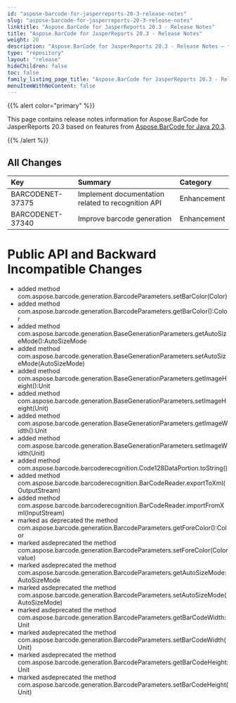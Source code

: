 ```yaml
---
id: "aspose-barcode-for-jasperreports-20-3-release-notes"
slug: "aspose-barcode-for-jasperreports-20-3-release-notes"
linktitle: "Aspose.BarCode for JasperReports 20.3 - Release Notes"
title: "Aspose.BarCode for JasperReports 20.3 - Release Notes"
weight: 20
description: "Aspose.BarCode for JasperReports 20.3 - Release Notes – the latest updates and fixes."
type: "repository"
layout: "release"
hideChildren: false
toc: false
family_listing_page_title: "Aspose.BarCode for JasperReports 20.3 - Release Notes"
menuItemWithNoContent: false
---
```


{{% alert color="primary" %}}

This page contains release notes information for Aspose.BarCode for JasperReports 20.3 based on features from [Aspose.BarCode for Java 20.3](https://releases.aspose.com/barcode/java/20-3/).

{{% /alert %}}
## **All Changes**

|**Key**|**Summary**|**Category**|
| :- | :- | :- |
|BARCODENET-37375|Implement documentation related to recognition API  |Enhancement|
|BARCODENET-37340|Improve barcode generation|Enhancement|
# **Public API and Backward Incompatible Changes**
- added method com.aspose.barcode.generation.BarcodeParameters.setBarColor(Color)
- added method com.aspose.barcode.generation.BarcodeParameters.getBarColor():Color
- added method com.aspose.barcode.generation.BaseGenerationParameters.getAutoSizeMode():AutoSizeMode
- added method com.aspose.barcode.generation.BaseGenerationParameters.setAutoSizeMode(AutoSizeMode)
- added method com.aspose.barcode.generation.BaseGenerationParameters.getImageHeight():Unit
- added method  com.aspose.barcode.generation.BaseGenerationParameters.setImageHeight(Unit)
- added method  com.aspose.barcode.generation.BaseGenerationParameters.getImageWidth():Unit
- added method  com.aspose.barcode.generation.BaseGenerationParameters.setImageWidth(Unit)
- added method com.aspose.barcode.barcoderecognition.Code128DataPortion.toString()
- added method com.aspose.barcode.barcoderecognition.BarCodeReader.exportToXml(OutputStream)
- added method com.aspose.barcode.barcoderecognition.BarCodeReader.importFromXml(InputStream)
- marked as deprecated the method com.aspose.barcode.generation.BarcodeParameters.getForeColor():Color
- marked asdeprecated the method com.aspose.barcode.generation.BarcodeParameters.setForeColor(Color value)
- marked asdeprecated the method com.aspose.barcode.generation.BarcodeParameters.getAutoSizeMode:AutoSizeMode
- marked asdeprecated the method com.aspose.barcode.generation.BarcodeParameters.setAutoSizeMode(AutoSizeMode)
- marked asdeprecated the method com.aspose.barcode.generation.BarcodeParameters.getBarCodeWidth:Unit
- marked asdeprecated the method com.aspose.barcode.generation.BarcodeParameters.setBarCodeWidth(Unit)
- marked asdeprecated the method com.aspose.barcode.generation.BarcodeParameters.getBarCodeHeight:Unit
- marked asdeprecated the method com.aspose.barcode.generation.BarcodeParameters.setBarCodeHeight(Unit)

